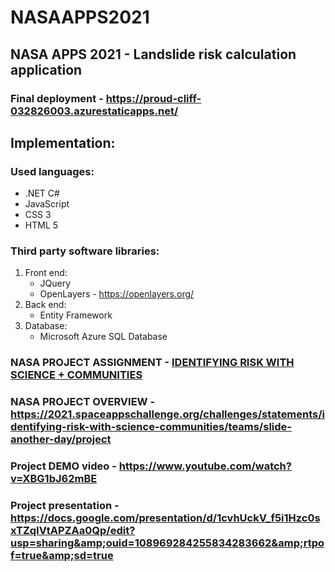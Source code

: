 # NASAAPPS2021
## NASA APPS 2021 - Landslide risk calculation application
### Final deployment - https://proud-cliff-032826003.azurestaticapps.net/

## Implementation:
### Used languages:
- .NET C#
- JavaScript
- CSS 3
- HTML 5

### Third party software libraries:
1. Front end: 
    - JQuery
    - OpenLayers - https://openlayers.org/
2. Back end:
    - Entity Framework
3. Database:
    - Microsoft Azure SQL Database

### NASA PROJECT ASSIGNMENT - [IDENTIFYING RISK WITH SCIENCE + COMMUNITIES](https://2021.spaceappschallenge.org/challenges/statements/identifying-risk-with-science-communities/details)
### NASA PROJECT OVERVIEW - https://2021.spaceappschallenge.org/challenges/statements/identifying-risk-with-science-communities/teams/slide-another-day/project
### Project DEMO video - https://www.youtube.com/watch?v=XBG1bJ62mBE
### Project presentation - https://docs.google.com/presentation/d/1cvhUckV_f5i1Hzc0sxTZqIVtAPZAa0Qp/edit?usp=sharing&amp;ouid=108969284255834283662&amp;rtpof=true&amp;sd=true
